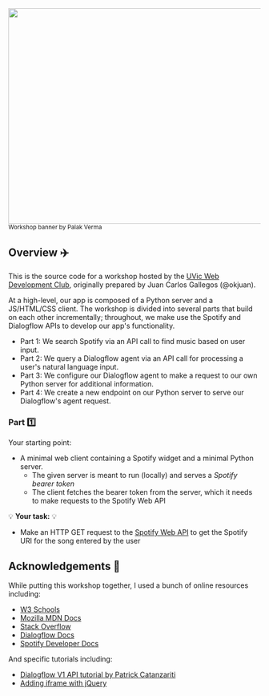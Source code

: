 <img src="./img/working-with-web-apis-workshop-banner.png" height=430px width=800px/>
<sub>Workshop banner by Palak Verma</sub>

## Overview :airplane:
This is the source code for a workshop hosted by the [UVic Web Development Club](https://www.facebook.com/UVicWebDev/), originally prepared by Juan Carlos Gallegos (@okjuan).

At a high-level, our app is composed of a Python server and a JS/HTML/CSS client. The workshop is divided into several parts that build on each other incrementally; throughout, we make use the Spotify and Dialogflow APIs to develop our app's functionality.
* Part 1: We search Spotify via an API call to find music based on user input.
* Part 2: We query a Dialogflow agent via an API call for processing a user's natural language input.
* Part 3: We configure our Dialogflow agent to make a request to our own Python server for additional information.
* Part 4: We create a new endpoint on our Python server to serve our Dialogflow's agent request.

### Part :one:
Your starting point:
* A minimal web client containing a Spotify widget and a minimal Python server.
    * The given server is meant to run (locally) and serves a *Spotify bearer token*
    * The client fetches the bearer token from the server, which it needs to make requests to the Spotify Web API

:bulb: **Your task:** :bulb:
* Make an HTTP GET request to the [Spotify Web API](https://developer.spotify.com/documentation/web-api/) to get the Spotify URI for the song entered by the user

## Acknowledgements :pray:
While putting this workshop together, I used a bunch of online resources including:
* [W3 Schools](https://www.w3schools.com/)
* [Mozilla MDN Docs](https://developer.mozilla.org/)
* [Stack Overflow](https://stackoverflow.com/)
* [Dialogflow Docs](https://dialogflow.com/docs/)
* [Spotify Developer Docs](https://developer.spotify.com/documentation/)

And specific tutorials including:
* [Dialogflow V1 API tutorial by Patrick Catanzariti](https://www.sitepoint.com/how-to-build-your-own-ai-assistant-using-api-ai/)
* [Adding iframe with jQuery](https://stackoverflow.com/questions/8179703/how-to-create-an-iframe-using-jquery-and-display-on-page)